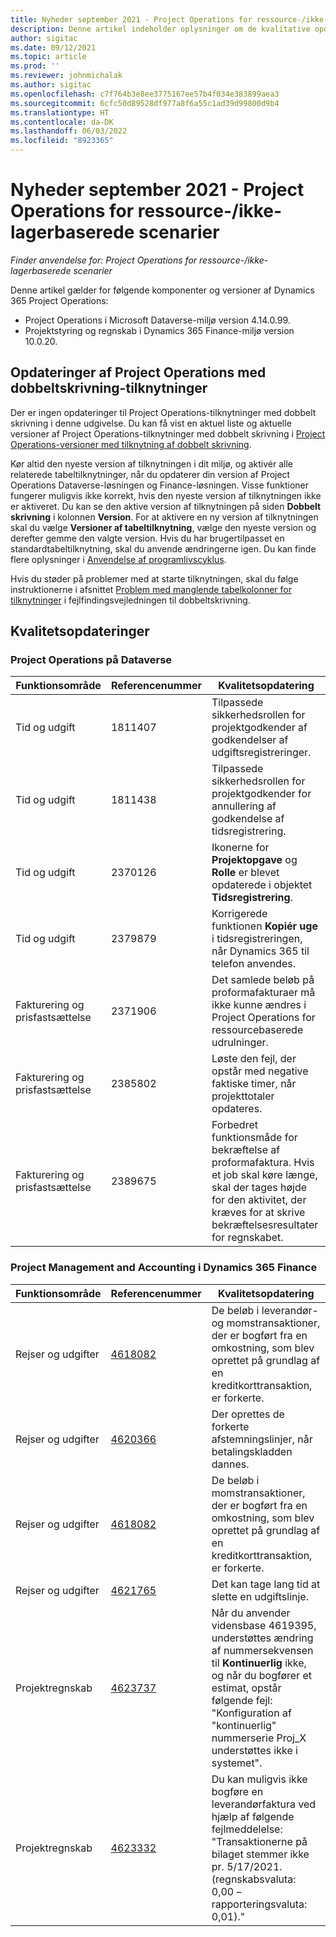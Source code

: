 ```yaml
---
title: Nyheder september 2021 - Project Operations for ressource-/ikke-lagerbaserede scenarier
description: Denne artikel indeholder oplysninger om de kvalitative opdateringer, der er tilgængelige i september 2021-udgivelsen af Project Operations for ressource/ikke-lagerbaserede scenarier.
author: sigitac
ms.date: 09/12/2021
ms.topic: article
ms.prod: ''
ms.reviewer: johnmichalak
ms.author: sigitac
ms.openlocfilehash: c7f764b3e8ee3775167ee57b4f034e383899aea3
ms.sourcegitcommit: 6cfc50d89528df977a8f6a55c1ad39d99800d9b4
ms.translationtype: HT
ms.contentlocale: da-DK
ms.lasthandoff: 06/03/2022
ms.locfileid: "8923365"
---
```

# <a name="whats-new-september-2021---project-operations-for-resourcenon-stocked-based-scenarios"></a>Nyheder september 2021 - Project Operations for ressource-/ikke-lagerbaserede scenarier

*Finder anvendelse for: Project Operations for ressource-/ikke-lagerbaserede scenarier*

Denne artikel gælder for følgende komponenter og versioner af Dynamics 365 Project Operations:

   - Project Operations i Microsoft Dataverse-miljø version 4.14.0.99.
   - Projektstyring og regnskab i Dynamics 365 Finance-miljø version 10.0.20.

## <a name="project-operations-dual-write-maps-updates"></a>Opdateringer af Project Operations med dobbeltskrivning-tilknytninger

Der er ingen opdateringer til Project Operations-tilknytninger med dobbelt skrivning i denne udgivelse. Du kan få vist en aktuel liste og aktuelle versioner af Project Operations-tilknytninger med dobbelt skrivning i [Project Operations-versioner med tilknytning af dobbelt skrivning](../environment/resource-dual-write-maps.md).

Kør altid den nyeste version af tilknytningen i dit miljø, og aktivér alle relaterede tabeltilknytninger, når du opdaterer din version af Project Operations Dataverse-løsningen og Finance-løsningen. Visse funktioner fungerer muligvis ikke korrekt, hvis den nyeste version af tilknytningen ikke er aktiveret. Du kan se den aktive version af tilknytningen på siden **Dobbelt skrivning** i kolonnen **Version**. For at aktivere en ny version af tilknytningen skal du vælge **Versioner af tabeltilknytning**, vælge den nyeste version og derefter gemme den valgte version. Hvis du har brugertilpasset en standardtabeltilknytning, skal du anvende ændringerne igen. Du kan finde flere oplysninger i [Anvendelse af programlivscyklus](/dynamics365/fin-ops-core/dev-itpro/data-entities/dual-write/app-lifecycle-management).

Hvis du støder på problemer med at starte tilknytningen, skal du følge instruktionerne i afsnittet [Problem med manglende tabelkolonner for tilknytninger](/dynamics365/fin-ops-core/dev-itpro/data-entities/dual-write/dual-write-troubleshooting-finops-upgrades#missing-table-columns-issue-on-maps) i fejlfindingsvejledningen til dobbeltskrivning.

## <a name="quality-updates"></a>Kvalitetsopdateringer

### <a name="project-operations-on-dataverse"></a>Project Operations på Dataverse

| **Funktionsområde** | **Referencenummer** | **Kvalitetsopdatering** |
| --- | --- | --- |
| Tid og udgift | 1811407 | Tilpassede sikkerhedsrollen for projektgodkender af godkendelser af udgiftsregistreringer. |
| Tid og udgift | 1811438 | Tilpassede sikkerhedsrollen for projektgodkender for annullering af godkendelse af tidsregistrering. |
| Tid og udgift | 2370126 | Ikonerne for **Projektopgave** og **Rolle** er blevet opdaterede i objektet **Tidsregistrering**. |
| Tid og udgift | 2379879 | Korrigerede funktionen **Kopiér uge** i tidsregistreringen, når Dynamics 365 til telefon anvendes. |
| Fakturering og prisfastsættelse | 2371906 | Det samlede beløb på proformafakturaer må ikke kunne ændres i Project Operations for ressourcebaserede udrulninger. |
| Fakturering og prisfastsættelse | 2385802 | Løste den fejl, der opstår med negative faktiske timer, når projekttotaler opdateres. |
| Fakturering og prisfastsættelse | 2389675 | Forbedret funktionsmåde for bekræftelse af proformafaktura. Hvis et job skal køre længe, skal der tages højde for den aktivitet, der kræves for at skrive bekræftelsesresultater for regnskabet. |

### <a name="project-management-and-accounting-in-dynamics-365-finance"></a>Project Management and Accounting i Dynamics 365 Finance

| Funktionsområde | Referencenummer | Kvalitetsopdatering |
| --- | --- | --- |
| Rejser og udgifter | [4618082](https://fix.lcs.dynamics.com/Issue/Details?kb=4618082&amp;bugId=583101&amp;dbType=3&amp;qc=9c85ac8ca1e5e9cd07fac9e9aa2cb0914724e28b86ad3339dacf7741f554c605) | De beløb i leverandør- og momstransaktioner, der er bogført fra en omkostning, som blev oprettet på grundlag af en kreditkorttransaktion, er forkerte. |
| Rejser og udgifter | [4620366](https://fix.lcs.dynamics.com/Issue/Details?kb=4620366&amp;bugId=579485&amp;dbType=3&amp;qc=e864789bd95505ea624c537d585bf113c2de60b97c88439d44693dbd85aa8e92) | Der oprettes de forkerte afstemningslinjer, når betalingskladden dannes. |
| Rejser og udgifter | [4618082](https://fix.lcs.dynamics.com/Issue/Details?kb=4618082&amp;bugId=583101&amp;dbType=3&amp;qc=9c85ac8ca1e5e9cd07fac9e9aa2cb0914724e28b86ad3339dacf7741f554c605) | De beløb i momstransaktioner, der er bogført fra en omkostning, som blev oprettet på grundlag af en kreditkorttransaktion, er forkerte. |
| Rejser og udgifter | [4621765](https://fix.lcs.dynamics.com/Issue/Details?kb=4621765&amp;bugId=587306&amp;dbType=3&amp;qc=6fbfad0123d4e95eaf8d5a5a2f6c354577c991b7905c852ab02d1f94e728a876) | Det kan tage lang tid at slette en udgiftslinje. |
| Projektregnskab | [4623737](https://fix.lcs.dynamics.com/Issue/Details?kb=4623737&amp;bugId=598109&amp;dbType=3&amp;qc=4101fc5865201e21815299f2ff11ae46d5d5370510868df86c25ee09a8ca1a0c) | Når du anvender vidensbase 4619395, understøttes ændring af nummersekvensen til **Kontinuerlig** ikke, og når du bogfører et estimat, opstår følgende fejl: "Konfiguration af "kontinuerlig" nummerserie Proj_X understøttes ikke i systemet". |
| Projektregnskab | [4623332](https://fix.lcs.dynamics.com/Issue/Details?kb=4623332&amp;bugId=586034&amp;dbType=3&amp;qc=2f64bb1977c4a9c9dd2ce9de7e72230b86eca14b6295c5bbfb614ea97ad81caf) | Du kan muligvis ikke bogføre en leverandørfaktura ved hjælp af følgende fejlmeddelelse: "Transaktionerne på bilaget stemmer ikke pr. 5/17/2021. (regnskabsvaluta: 0,00 – rapporteringsvaluta: 0,01)." |
